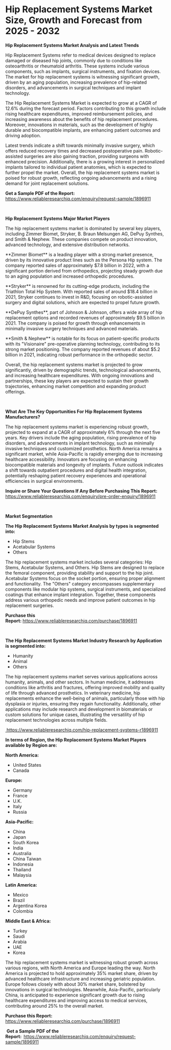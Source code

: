 <p><h1>Hip Replacement Systems Market Size, Growth and Forecast from 2025 - 2032</h1></p><p><strong>Hip Replacement Systems Market Analysis and Latest Trends</strong></p>
<p><p>Hip Replacement Systems refer to medical devices designed to replace damaged or diseased hip joints, commonly due to conditions like osteoarthritis or rheumatoid arthritis. These systems include various components, such as implants, surgical instruments, and fixation devices. The market for hip replacement systems is witnessing significant growth, driven by an aging population, increasing prevalence of hip-related disorders, and advancements in surgical techniques and implant technology.</p><p>The Hip Replacement Systems Market is expected to grow at a CAGR of 12.6% during the forecast period. Factors contributing to this growth include rising healthcare expenditures, improved reimbursement policies, and increasing awareness about the benefits of hip replacement procedures. Moreover, innovations in materials, such as the development of highly durable and biocompatible implants, are enhancing patient outcomes and driving adoption.</p><p>Latest trends indicate a shift towards minimally invasive surgery, which offers reduced recovery times and decreased postoperative pain. Robotic-assisted surgeries are also gaining traction, providing surgeons with enhanced precision. Additionally, there is a growing interest in personalized implants tailored to individual patient anatomies, which is expected to further propel the market. Overall, the hip replacement systems market is poised for robust growth, reflecting ongoing advancements and a rising demand for joint replacement solutions.</p></p>
<p><strong>Get a Sample PDF of the Report:&nbsp;</strong> <a href="https://www.reliableresearchiq.com/enquiry/request-sample/1896911?utm_campaign=1123&utm_medium=2&utm_source=Github&utm_content=ia&utm_term=13042025&utm_id=hip-replacement-systems">https://www.reliableresearchiq.com/enquiry/request-sample/1896911</a></p>
<p>&nbsp;</p>
<p><strong>Hip Replacement Systems Major Market Players</strong></p>
<p><p>The hip replacement systems market is dominated by several key players, including Zimmer Biomet, Stryker, B. Braun Melsungen AG, DePuy Synthes, and Smith & Nephew. These companies compete on product innovation, advanced technology, and extensive distribution networks.</p><p>**Zimmer Biomet** is a leading player with a strong market presence, driven by its innovative product lines such as the Persona Hip system. The company reported sales of approximately $7.8 billion in 2022, with a significant portion derived from orthopedics, projecting steady growth due to an aging population and increased orthopedic procedures.</p><p>**Stryker** is renowned for its cutting-edge products, including the Triathlon Total Hip System. With reported sales of around $18.4 billion in 2021, Stryker continues to invest in R&D, focusing on robotic-assisted surgery and digital solutions, which are expected to propel future growth.</p><p>**DePuy Synthes**, part of Johnson & Johnson, offers a wide array of hip replacement options and recorded revenues of approximately $9.5 billion in 2021. The company is poised for growth through enhancements in minimally invasive surgery techniques and advanced materials.</p><p>**Smith & Nephew** is notable for its focus on patient-specific products with its "Visionaire" pre-operative planning technology, contributing to its strong market positioning. The company reported revenues of about $5.2 billion in 2021, indicating robust performance in the orthopedic sector.</p><p>Overall, the hip replacement systems market is projected to grow significantly, driven by demographic trends, technological advancements, and increasing healthcare expenditures. With ongoing innovations and partnerships, these key players are expected to sustain their growth trajectories, enhancing market competition and expanding product offerings.</p></p>
<p>&nbsp;</p>
<p><strong>What Are The Key Opportunities For Hip Replacement Systems Manufacturers?</strong></p>
<p><p>The hip replacement systems market is experiencing robust growth, projected to expand at a CAGR of approximately 6% through the next five years. Key drivers include the aging population, rising prevalence of hip disorders, and advancements in implant technology, such as minimally invasive techniques and customized prosthetics. North America remains a significant market, while Asia-Pacific is rapidly emerging due to increasing healthcare accessibility. Innovators are focusing on enhancing biocompatible materials and longevity of implants. Future outlook indicates a shift towards outpatient procedures and digital health integration, potentially reshaping patient recovery experiences and operational efficiencies in surgical environments.</p></p>
<p><strong>Inquire or Share Your Questions If Any Before Purchasing This Report:</strong> <a href="https://www.reliableresearchiq.com/enquiry/pre-order-enquiry/1896911?utm_campaign=1123&utm_medium=2&utm_source=Github&utm_content=ia&utm_term=13042025&utm_id=hip-replacement-systems">https://www.reliableresearchiq.com/enquiry/pre-order-enquiry/1896911</a></p>
<p>&nbsp;</p>
<p><strong>Market Segmentation</strong></p>
<p><strong>The Hip Replacement Systems Market Analysis by types is segmented into:</strong></p>
<p><ul><li>Hip Stems</li><li>Acetabular Systems</li><li>Others</li></ul></p>
<p><p>The hip replacement systems market includes several categories: Hip Stems, Acetabular Systems, and Others. Hip Stems are designed to replace the femoral component, providing stability and support to the hip joint. Acetabular Systems focus on the socket portion, ensuring proper alignment and functionality. The "Others" category encompasses supplementary components like modular hip systems, surgical instruments, and specialized coatings that enhance implant integration. Together, these components address various orthopedic needs and improve patient outcomes in hip replacement surgeries.</p></p>
<p><strong>Purchase this Report:&nbsp;</strong><a href="https://www.reliableresearchiq.com/purchase/1896911?utm_campaign=1123&utm_medium=2&utm_source=Github&utm_content=ia&utm_term=13042025&utm_id=hip-replacement-systems">https://www.reliableresearchiq.com/purchase/1896911</a></p>
<p>&nbsp;</p>
<p><strong>The Hip Replacement Systems Market Industry Research by Application is segmented into:</strong></p>
<p><ul><li>Humanity</li><li>Animal</li><li>Others</li></ul></p>
<p><p>The hip replacement systems market serves various applications across humanity, animals, and other sectors. In human medicine, it addresses conditions like arthritis and fractures, offering improved mobility and quality of life through advanced prosthetics. In veterinary medicine, hip replacements enhance the well-being of animals, particularly those with hip dysplasia or injuries, ensuring they regain functionality. Additionally, other applications may include research and development in biomaterials or custom solutions for unique cases, illustrating the versatility of hip replacement technologies across multiple fields.</p></p>
<p><a href="https://www.reliableresearchiq.com/hip-replacement-systems-r1896911?utm_campaign=1123&utm_medium=2&utm_source=Github&utm_content=ia&utm_term=13042025&utm_id=hip-replacement-systems">&nbsp;https://www.reliableresearchiq.com/hip-replacement-systems-r1896911</a></p>
<p><strong>In terms of Region, the Hip Replacement Systems Market Players available by Region are:</strong></p>
<p>
    <p> <strong> North America: </strong>
        <ul>
            <li>United States</li>
            <li>Canada</li>
        </ul>
        </p> 
    <p> <strong> Europe: </strong>
        <ul>
            <li>Germany</li>
            <li>France</li>
            <li>U.K.</li>
            <li>Italy</li>
            <li>Russia</li>
        </ul>
        </p> 
    <p> <strong> Asia-Pacific: </strong>
        <ul>
            <li>China</li>
            <li>Japan</li>
            <li>South Korea</li>
            <li>India</li>
            <li>Australia</li>
            <li>China Taiwan</li>
            <li>Indonesia</li>
            <li>Thailand</li>
            <li>Malaysia</li>
        </ul>
        </p> 
    <p> <strong> Latin America: </strong>
        <ul>
            <li>Mexico</li>
            <li>Brazil</li>
            <li>Argentina Korea</li>
            <li>Colombia</li>
        </ul>
        </p> 
    <p> <strong> Middle East & Africa: </strong>
        <ul>
            <li>Turkey</li>
            <li>Saudi</li>
            <li>Arabia</li>
            <li>UAE</li>
            <li>Korea</li>
        </ul>
    </p>
    </p>
<p><p>The hip replacement systems market is witnessing robust growth across various regions, with North America and Europe leading the way. North America is projected to hold approximately 35% market share, driven by advanced healthcare infrastructure and increasing geriatric population. Europe follows closely with about 30% market share, bolstered by innovations in surgical technologies. Meanwhile, Asia-Pacific, particularly China, is anticipated to experience significant growth due to rising healthcare expenditures and improving access to medical services, contributing around 25% to the overall market.</p></p>
<p><strong>Purchase this Report: </strong><a href="https://www.reliableresearchiq.com/purchase/1896911?utm_campaign=1123&utm_medium=2&utm_source=Github&utm_content=ia&utm_term=13042025&utm_id=hip-replacement-systems">https://www.reliableresearchiq.com/purchase/1896911</a></p>
<p>&nbsp;<strong>Get a Sample PDF of the Report:&nbsp;&nbsp;</strong><a href="https://www.reliableresearchiq.com/enquiry/request-sample/1896911?utm_campaign=1123&utm_medium=2&utm_source=Github&utm_content=ia&utm_term=13042025&utm_id=hip-replacement-systems">https://www.reliableresearchiq.com/enquiry/request-sample/1896911</a></p>
<p><strong></strong></p>
<p><p></p><p></p><p></p></p>
